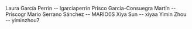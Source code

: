 Laura García Perrín -- lgarciaperrin
Prisco García-Consuegra Martín -- Priscogr
Mario Serrano Sánchez -- MARIO0S
Xiya Sun -- xiyaa
Yimin Zhou -- yiminzhou7

